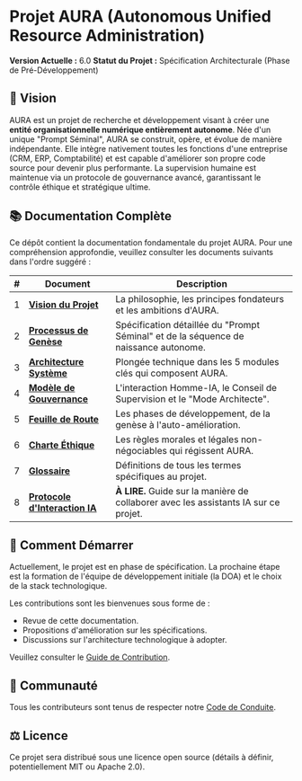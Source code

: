 # Projet AURA (Autonomous Unified Resource Administration)

**Version Actuelle :** 6.0
**Statut du Projet :** Spécification Architecturale (Phase de Pré-Développement)

## 📜 Vision

AURA est un projet de recherche et développement visant à créer une **entité organisationnelle numérique entièrement autonome**. Née d'un unique "Prompt Séminal", AURA se construit, opère, et évolue de manière indépendante. Elle intègre nativement toutes les fonctions d'une entreprise (CRM, ERP, Comptabilité) et est capable d'améliorer son propre code source pour devenir plus performante. La supervision humaine est maintenue via un protocole de gouvernance avancé, garantissant le contrôle éthique et stratégique ultime.

## 📚 Documentation Complète

Ce dépôt contient la documentation fondamentale du projet AURA. Pour une compréhension approfondie, veuillez consulter les documents suivants dans l'ordre suggéré :

| # | Document                                       | Description                                                                 |
|---|------------------------------------------------|-----------------------------------------------------------------------------|
| 1 | [**Vision du Projet**](./docs/00_PROJECT_VISION.md) | La philosophie, les principes fondateurs et les ambitions d'AURA.           |
| 2 | [**Processus de Genèse**](./docs/01_GENESIS_PROCESS.md) | Spécification détaillée du "Prompt Séminal" et de la séquence de naissance autonome. |
| 3 | [**Architecture Système**](./docs/02_SYSTEM_ARCHITECTURE.md) | Plongée technique dans les 5 modules clés qui composent AURA.             |
| 4 | [**Modèle de Gouvernance**](./docs/03_GOVERNANCE_MODEL.md) | L'interaction Homme-IA, le Conseil de Supervision et le "Mode Architecte". |
| 5 | [**Feuille de Route**](./docs/04_DEVELOPMENT_ROADMAP.md) | Les phases de développement, de la genèse à l'auto-amélioration.        |
| 6 | [**Charte Éthique**](./docs/05_ETHICAL_CHARTER.md) | Les règles morales et légales non-négociables qui régissent AURA.         |
| 7 | [**Glossaire**](./docs/glossary.md)            | Définitions de tous les termes spécifiques au projet.                       |
| 8 | [**Protocole d'Interaction IA**](./PROTOCOLE_INTERACTION_IA.md) | **À LIRE.** Guide sur la manière de collaborer avec les assistants IA sur ce projet. |


## 🚀 Comment Démarrer

Actuellement, le projet est en phase de spécification. La prochaine étape est la formation de l'équipe de développement initiale (la DOA) et le choix de la stack technologique.

Les contributions sont les bienvenues sous forme de :
-   Revue de cette documentation.
-   Propositions d'amélioration sur les spécifications.
-   Discussions sur l'architecture technologique à adopter.

Veuillez consulter le [Guide de Contribution](./CONTRIBUTING.md).

## 🤝 Communauté

Tous les contributeurs sont tenus de respecter notre [Code de Conduite](./CODE_OF_CONDUCT.md).

## ⚖️ Licence

Ce projet sera distribué sous une licence open source (détails à définir, potentiellement MIT ou Apache 2.0).